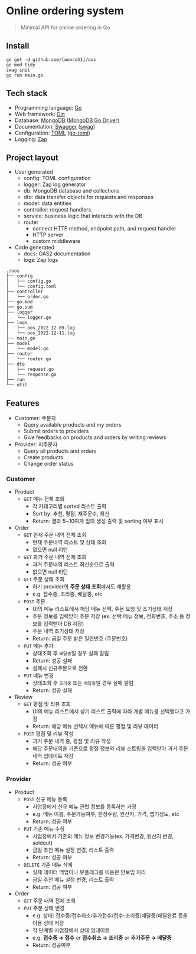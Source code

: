 # Online ordering system
> Minimal API for online ordering in Go

## Install
```
go get -d github.com/[woncoh1]/oos
go mod tidy
swag init
go run main.go
```

## Tech stack
- Programming language: [Go](https://go.dev/)
- Web framework: [Gin](https://github.com/gin-gonic/gin)
- Database: [MongoDB](https://www.mongodb.com/) ([MongoDB Go Driver](https://www.mongodb.com/docs/drivers/go/current/))
- Documentation: [Swagger](https://swagger.io/) ([swag](https://github.com/swaggo/swag))
- Configuration: [TOML](https://toml.io/en/) ([go-toml](https://github.com/pelletier/go-toml/tree/v2))
- Logging: [Zap](https://github.com/uber-go/zap)

## Project layout
- User generated
  - config: TOML configuration
  - logger: Zap log generator
  - db: MongoDB database and collections
  - dto: data transfer objects for requests and responses
  - model: data entities
  - controller: request handlers
  - service: business logic that interacts with the DB
  - router
    - connect HTTP method, endpoint path, and request handler
    - HTTP server
    - custom middleware
- Code generated
  - docs: OAS2 documentation
  - logs: Zap logs
```
./oos
├── config
|   ├── config.go
│   └── config.toml
├── controller
│   └── order.go
├── go.mod
├── go.sum
├── logger
│   └── logger.go
├── logs
│   ├── oos_2022-12-09.log
│   └── oos_2022-12-11.log
├── main.go
├── model
│   └── model.go
├── router
│   └── router.go
├── dto
│   ├── request.go
│   └── response.go
├── run
└── util
```

## Features
- Customer: 주문자
  - Query available products and my orders
  - Submit orders to providers
  - Give feedbacks on products and orders by writing reviews
- Provider: 피주문자
  - Query all products and orders
  - Create products
  - Change order status

### Customer
- Product
  - `GET` 메뉴 전체 조회
    - 각 카테고리별 sorted 리스트 출력
    - Sort by: 추천, 평점, 재주문수, 최신
    - Return: 결과 5~10여개 임의 생성 출력 및 sorting 여부 표시
- Order
  - `GET` 현재 주문 내역 전체 조회
    - 현재 주문내역 리스트 및 상태 조회
    - 없으면 null 리턴
  - `GET` 과거 주문 내역 전체 조회
    - 과거 주문내역 리스트 최신순으로 출력
    - 없으면 null 리턴
  - `GET` 주문 상태 조회
    - 하기 provider의 **주문 상태 조회**에서도 재활용
    - e.g. 접수중, 조리중, 배달중, etc
  - `POST` 주문
    - UI의 메뉴 리스트에서 해당 메뉴 선택, 주문 요청 및 초기상태 저장
    - 주문 정보를 입력받아 주문 저장 (ex. 선택 메뉴 정보, 전화번호, 주소 등 정보를 입력받아 DB 저장)
    - 주문 내역 초기상태 저장
    - Return: 금일 주문 받은 일련번호 (주문번호)
  - `PUT` 메뉴 추가
    - 상태조회 후 `배달중`일 경우 실패 알림
    - Return: 성공 실패
    - 실패시 신규주문으로 전환
  - `PUT` 메뉴 변경
    - 상태조회 후 `조리중` 또는 `배달중`일 경우 실패 알림
    - Return: 성공 실패
- Review
  - `GET` 평점 및 리뷰 조회
    - UI의 메뉴 리스트에서 상기 리스트 출력에 따라 개별 메뉴를 선택했다고 가정
    - Return: 해당 메뉴 선택시 메뉴에 따른 평점 및 리뷰 데이터
  - `POST` 평점 및 리뷰 작성
    - 과거 주문 내역 중, 평점 및 리뷰 작성
    - 해당 주문내역을 기준으로 평점 정보와 리뷰 스트링을 입력받아 과거 주문내역 업데이트 저장
    - Return: 성공 여부

### Provider
- Product
  - `POST` 신규 메뉴 등록
    - 사업장에서 신규 메뉴 관련 정보를 등록하는 과정
    - e.g. 메뉴 이름, 주문가능여부, 한정수량, 원산지, 가격, 맵기정도, etc
    - Return: 성공 여부
  - `PUT` 기존 메뉴 수정
    - 사업장에서 기존의 메뉴 정보 변경기능(ex. 가격변경, 원산지 변경, soldout)
    - 금일 추천 메뉴 설정 변경, 리스트 출력
    - Return: 성공 여부
  - `DELETE` 기존 메뉴 삭제
    - 실제 데이터 백업이나 뷰플래그를 이용한 안보임 처리
    - 금일 추천 메뉴 설정 변경, 리스트 출력
    - Return: 성공 여부
- Order
  - `GET` 주문 내역 전체 조회
  - `PUT` 주문 상태 변경
    - e.g. 상태: 접수중/접수취소/추가접수/접수-조리중/배달중/배달완료 등을 이용 상태 저장
    - 각 단계별 사업장에서 상태 업데이트
    - e.g. **접수중 → 접수** or **접수취소 → 조리중** or **추가주문 → 배달중**
    - Return: 성공여부
